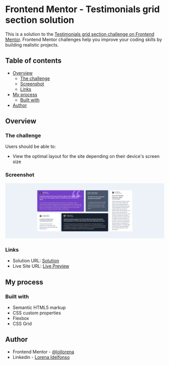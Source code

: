 # Frontend Mentor - Testimonials grid section solution

This is a solution to the [Testimonials grid section challenge on Frontend Mentor](https://www.frontendmentor.io/challenges/testimonials-grid-section-Nnw6J7Un7). Frontend Mentor challenges help you improve your coding skills by building realistic projects. 

## Table of contents

- [Overview](#overview)
  - [The challenge](#the-challenge)
  - [Screenshot](#screenshot)
  - [Links](#links)
- [My process](#my-process)
  - [Built with](#built-with)
- [Author](#author)

## Overview

### The challenge

Users should be able to:

- View the optimal layout for the site depending on their device's screen size

### Screenshot

![](./screenshot.png)

### Links

- Solution URL: [Solution](https://www.frontendmentor.io/solutions/testimonials-grid-section-R9S29iHfA6)
- Live Site URL: [Live Preview](https://lorenaidelfonso.github.io/frontend-mentor-testimonials-grid-section/)

## My process

### Built with

- Semantic HTML5 markup
- CSS custom properties
- Flexbox
- CSS Grid

## Author

- Frontend Mentor - [@lollorena](https://www.frontendmentor.io/profile/lollorena)
- Linkedin - [Lorena Idelfonso](https://www.linkedin.com/in/lorena-f-aa011524a/)